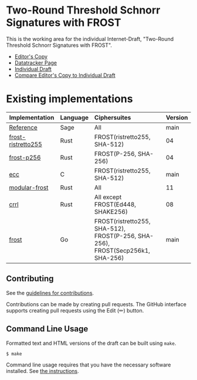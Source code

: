 # Two-Round Threshold Schnorr Signatures with FROST

This is the working area for the individual Internet-Draft, "Two-Round Threshold Schnorr Signatures with FROST".

* [Editor's Copy](https://cfrg.github.io/draft-irtf-cfrg-frost/#go.draft-irtf-cfrg-frost.html)
* [Datatracker Page](https://datatracker.ietf.org/doc/draft-irtf-cfrg-frost)
* [Individual Draft](https://datatracker.ietf.org/doc/html/draft-irtf-cfrg-frost)
* [Compare Editor's Copy to Individual Draft](https://cfrg.github.io/draft-irtf-cfrg-frost/#go.draft-irtf-cfrg-frost.diff)

# Existing implementations

| Implementation                                                             | Language | Ciphersuites                   | Version |
| -------------------------------------------------------------------------- | :------- | :------------------------------| :------ |
| [Reference](https://github.com/cfrg/draft-irtf-cfrg-frost/tree/master/poc) | Sage     | All                            | main    |
| [frost-ristretto255](https://github.com/ZcashFoundation/frost/tree/main/frost-ristretto255) | Rust     | FROST(ristretto255, SHA-512)                            | 04   |
| [frost-p256](https://github.com/ZcashFoundation/frost/tree/main/frost-p256) | Rust     | FROST(P-256, SHA-256)                            | 04   |
| [ecc](https://github.com/aldenml/ecc)                                      | C        | FROST(ristretto255, SHA-512)   | main |
| [modular-frost](https://github.com/serai-dex/serai/tree/develop/crypto/frost) | Rust     | All   | 11 |
| [crrl](https://github.com/pornin/crrl/blob/main/src/frost.rs)               | Rust     | All except FROST(Ed448, SHAKE256)    | 08 |
| [frost](https://github.com/bytemare/frost)                                 | Go       | FROST(ristretto255, SHA-512),<br>FROST(P-256, SHA-256), FROST(Secp256k1, SHA-256) | main |

## Contributing

See the
[guidelines for contributions](https://github.com/cfrg/draft-irtf-cfrg-frost/blob/master/CONTRIBUTING.md).

Contributions can be made by creating pull requests.
The GitHub interface supports creating pull requests using the Edit (✏) button.


## Command Line Usage

Formatted text and HTML versions of the draft can be built using `make`.

```sh
$ make
```

Command line usage requires that you have the necessary software installed.  See
[the instructions](https://github.com/martinthomson/i-d-template/blob/main/doc/SETUP.md).


